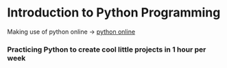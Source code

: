 # Introduction to Python Programming #
Making use of python online -> [python online](https://www.online-python.com/)

### Practicing Python to create cool little projects in 1 hour per week ###
